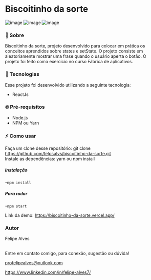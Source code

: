 # Biscoitinho da sorte

![image](https://user-images.githubusercontent.com/78622458/161398337-2abae190-16e9-4707-8107-6c4393e35e98.png) 
![image](https://user-images.githubusercontent.com/78622458/161398356-9487a860-fc31-4887-a4b9-cf1d4901feb6.png)
![image](https://user-images.githubusercontent.com/78622458/161398366-7cc8daff-fded-486c-ab8d-8882153766b1.png)



### 🔖 Sobre
Biscoitinho da sorte, projeto desenvolvido para colocar em prática os conceitos aprendidos sobre states e setState. O projeto consiste em aleatoriamente mostrar uma frase quando o usuário aperta o botão. O projeto foi feito como exercício no curso Fábrica de aplicativos.
    
### 🚀 Tecnologias
Esse projeto foi desenvolvido utilizando a seguinte tecnologia:

+ ReactJs

### 🔥 Pré-requisitos
+ Node.js <br/>
+ NPM ou Yarn 

### ⚡ Como usar
Faça um clone desse repositório: git clone https://github.com/felpsalvs/biscoitinho-da-sorte.git <br/>
Instale as dependências: yarn ou npm install <br/>
    
##### Instalação
-`npm install`

##### Para rodar
-`npm start`

Link da demo: https://biscoitinho-da-sorte.vercel.app/ <br/>
### Autor
Felipe Alves <br/><br/>


Entre em contato comigo, para conexão, sugestão ou dúvida! <br/>

profelipealves@outlook.com <br/>

https://www.linkedin.com/in/felipe-alves7/
